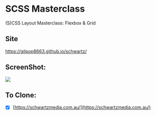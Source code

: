# SCSS Masterclass

(S)CSS Layout Masterclass: Flexbox & Grid

## Site

https://gilpop8663.github.io/schwartz/

## ScreenShot:

<img src="https://user-images.githubusercontent.com/80146176/139238185-c1ca6b2d-1f5f-4464-8db7-c341cdbb74fe.png" width=auto>

## To Clone:

- [x] [https://schwartzmedia.com.au/](https://schwartzmedia.com.au/)

